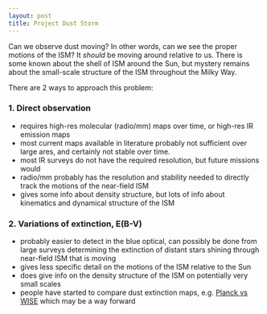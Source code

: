 ```yaml
---
layout: post
title: Project Dust Storm
---
```


Can we observe dust moving? In other words, can we see the proper motions of the ISM? It *should* be moving around relative to us. There is some known about the shell of ISM around the Sun, but mystery remains about the small-scale structure of the ISM throughout the Milky Way.


There are 2 ways to approach this problem:

### 1. Direct observation


- requires high-res molecular (radio/mm) maps over time, or high-res IR emission maps
- most current maps available in literature probably not sufficient over large ares, and certainly not stable over time.
- most IR surveys do not have the required resolution, but future missions would
- radio/mm probably has the resolution and stability needed to directly track the motions of the near-field ISM
- gives some info about density structure, but lots of info about kinematics and dynamical structure of the ISM


### 2. Variations of extinction, E(B-V)


- probably easier to detect in the blue optical, can possibly be done from large surveys determining the extinction of distant stars shining through near-field ISM that is moving
- gives less specific detail on the motions of the ISM relative to the Sun
- does give info on the density structure of the ISM on potentially very small scales
- people have started to compare dust extinction maps, e.g. [Planck vs WISE](http://arxiv.org/abs/1409.2495) which may be a way forward